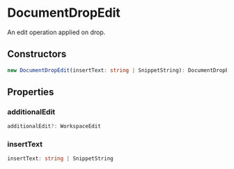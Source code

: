# DocumentDropEdit

An edit operation applied on drop.

## Constructors

```typescript
new DocumentDropEdit(insertText: string | SnippetString): DocumentDropEdit
```

## Properties

### additionalEdit

```typescript
additionalEdit?: WorkspaceEdit
```

### insertText

```typescript
insertText: string | SnippetString
```

[SnippetString]: SnippetString.md
[WorkspaceEdit]: WorkspaceEdit.md

